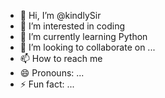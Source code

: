 - 👋 Hi, I’m @kindlySir
- 👀 I’m interested in coding
- 🌱 I’m currently learning Python
- 💞️ I’m looking to collaborate on ...
- 📫 How to reach me
- 😄 Pronouns: ...
- ⚡ Fun fact: ...

<!---
kindlySir/kindlySir is a ✨ special ✨ repository because its `README.md` (this file) appears on your GitHub profile.
You can click the Preview link to take a look at your changes.
--->
